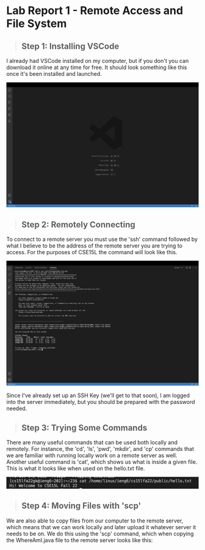 # Lab Report 1 - Remote Access and File System

> ## Step 1: Installing VSCode

I already had VSCode installed on my computer, but if you don't you can download it online at any time for free. It should look something like this once it's been installed and launched.

![Image](VSCodeInstall.png)

> ## Step 2: Remotely Connecting

To connect to a remote server you must use the 'ssh' command followed by what I believe to be the address of the remote server you are trying to access. For the purposes of CSE15L the command will look like this.

![Image](RemoteAccess.png)

Since I've already set up an SSH Key (we'll get to that soon), I am logged into the server immediately, but you should be prepared with the password needed.

> ## Step 3: Trying Some Commands

There are many useful commands that can be used both locally and remotely. For instance, the 'cd', 'ls', 'pwd', 'mkdir', and 'cp' commands that we are familiar with running locally work on a remote server as well. Another useful command is 'cat', which shows us what is inside a given file. This is what it looks like when used on the hello.txt file.

![Image](RemoteCommands.png)

> ## Step 4: Moving Files with 'scp'

We are also able to copy files from our computer to the remote server, which means that we can work locally and later upload it whatever server it needs to be on. We do this using the 'scp' command, which when copying the WhereAmI.java file to the remote server looks like this:

